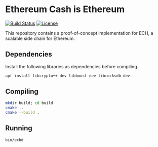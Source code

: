 # Ethereum Cash is Ethereum
 [![Build Status](https://travis-ci.com/adlerjohn/ech-cpp-dev.svg?token=thfx7xMP5jxRY8q9pnoA&branch=master)](https://travis-ci.com/adlerjohn/ech-cpp-dev)
 [![License](https://img.shields.io/badge/License-Apache%202.0-blue.svg)](https://github.com/adlerjohn/ech-cpp-dev/raw/master/LICENSE)

This repository contains a proof-of-concept implementation for ECH, a scalable side chain for Ethereum.

## Dependencies

Install the following libraries as dependencies before compiling.

```sh
apt install libcrypto++-dev libboost-dev librocksdb-dev
```

## Compiling

```sh
mkdir build; cd build
cmake ..
cmake --build .
```

## Running

```sh
bin/echd
```

